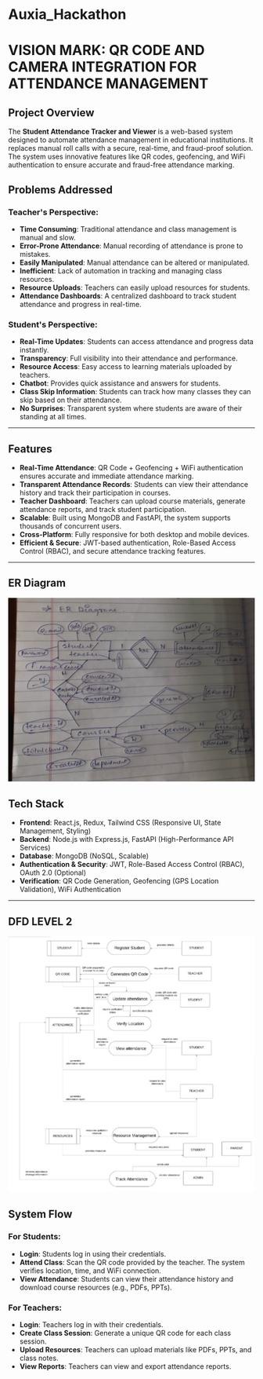 # Auxia_Hackathon
# VISION MARK: QR CODE AND CAMERA INTEGRATION FOR ATTENDANCE MANAGEMENT

## Project Overview
The **Student Attendance Tracker and Viewer** is a web-based system designed to automate attendance management in educational institutions. It replaces manual roll calls with a secure, real-time, and fraud-proof solution. The system uses innovative features like QR codes, geofencing, and WiFi authentication to ensure accurate and fraud-free attendance marking.

## Problems Addressed

### Teacher's Perspective:
- **Time Consuming**: Traditional attendance and class management is manual and slow.
- **Error-Prone Attendance**: Manual recording of attendance is prone to mistakes.
- **Easily Manipulated**: Manual attendance can be altered or manipulated.
- **Inefficient**: Lack of automation in tracking and managing class resources.
- **Resource Uploads**: Teachers can easily upload resources for students.
- **Attendance Dashboards**: A centralized dashboard to track student attendance and progress in real-time.

### Student's Perspective:
- **Real-Time Updates**: Students can access attendance and progress data instantly.
- **Transparency**: Full visibility into their attendance and performance.
- **Resource Access**: Easy access to learning materials uploaded by teachers.
- **Chatbot**: Provides quick assistance and answers for students.
- **Class Skip Information**: Students can track how many classes they can skip based on their attendance.
- **No Surprises**: Transparent system where students are aware of their standing at all times.

---

## Features
- **Real-Time Attendance**: QR Code + Geofencing + WiFi authentication ensures accurate and immediate attendance marking.
- **Transparent Attendance Records**: Students can view their attendance history and track their participation in courses.
- **Teacher Dashboard**: Teachers can upload course materials, generate attendance reports, and track student participation.
- **Scalable**: Built using MongoDB and FastAPI, the system supports thousands of concurrent users.
- **Cross-Platform**: Fully responsive for both desktop and mobile devices.
- **Efficient & Secure**: JWT-based authentication, Role-Based Access Control (RBAC), and secure attendance tracking features.

---
## ER Diagram
![Alt text](https://github.com/DhanyashreeKrishnamurthy/Auxia_Hackathon/blob/main/er%20diagram.jpg)

## Tech Stack
- **Frontend**: React.js, Redux, Tailwind CSS (Responsive UI, State Management, Styling)
- **Backend**: Node.js with Express.js, FastAPI (High-Performance API Services)
- **Database**: MongoDB (NoSQL, Scalable)
- **Authentication & Security**: JWT, Role-Based Access Control (RBAC), OAuth 2.0 (Optional)
- **Verification**: QR Code Generation, Geofencing (GPS Location Validation), WiFi Authentication

---
## DFD LEVEL 2
![Alt text](https://github.com/DhanyashreeKrishnamurthy/Auxia_Hackathon/blob/main/data%20flow%20diagram.png)

## System Flow

### **For Students:**
- **Login**: Students log in using their credentials.
- **Attend Class**: Scan the QR code provided by the teacher. The system verifies location, time, and WiFi connection.
- **View Attendance**: Students can view their attendance history and download course resources (e.g., PDFs, PPTs).

### **For Teachers:**
- **Login**: Teachers log in with their credentials.
- **Create Class Session**: Generate a unique QR code for each class session.
- **Upload Resources**: Teachers can upload materials like PDFs, PPTs, and class notes.
- **View Reports**: Teachers can view and export attendance reports.
  

